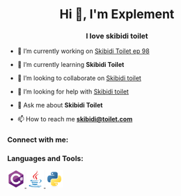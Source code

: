 <h1 align="center">Hi 👋, I'm Explement</h1>
<h3 align="center">I love skibidi toilet</h3>

- 🔭 I’m currently working on [Skibidi Toilet ep 98](https://pornhub.com)

- 🌱 I’m currently learning **Skibidi Toilet**

- 👯 I’m looking to collaborate on [Skibidi toilet](https://pornhub.com)

- 🤝 I’m looking for help with [Skibidi toilet](https://pornhub.com)

- 💬 Ask me about **Skibidi Toilet**

- 📫 How to reach me **skibidi@toilet.com**

<h3 align="left">Connect with me:</h3>
<p align="left">
</p>

<h3 align="left">Languages and Tools:</h3>
<p align="left"> <a href="https://www.w3schools.com/cs/" target="_blank" rel="noreferrer"> <img src="https://raw.githubusercontent.com/devicons/devicon/master/icons/csharp/csharp-original.svg" alt="csharp" width="40" height="40"/> </a> <a href="https://www.java.com" target="_blank" rel="noreferrer"> <img src="https://raw.githubusercontent.com/devicons/devicon/master/icons/java/java-original.svg" alt="java" width="40" height="40"/> </a> <a href="https://www.python.org" target="_blank" rel="noreferrer"> <img src="https://raw.githubusercontent.com/devicons/devicon/master/icons/python/python-original.svg" alt="python" width="40" height="40"/> </a> </p>
